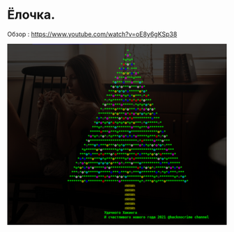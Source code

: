 # Ёлочка.

Обзор : https://www.youtube.com/watch?v=oE8y6gKSp38

![alt tag](https://github.com/Bafomet666/screen/blob/main/%D0%B5%D0%BB%D0%BE%D1%87%D0%BA%D0%B0.png)​
